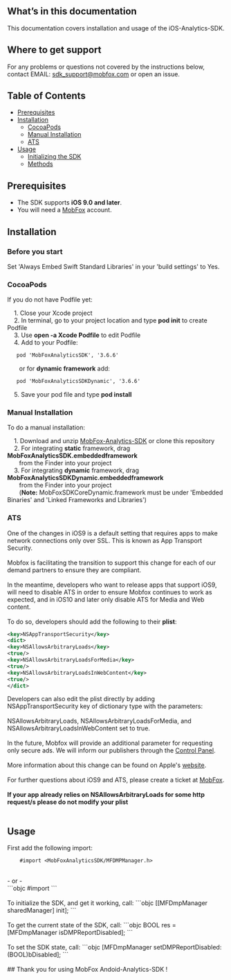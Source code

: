 ## What’s in this documentation

This documentation covers installation and usage of the iOS-Analytics-SDK.

## Where to get support

For any problems or questions not covered by the instructions below, contact EMAIL: sdk_support@mobfox.com or open an issue.

## Table of Contents

<!-- toc -->

* [Prerequisites](#prerequisites)
* [Installation](#installation)
  * [CocoaPods](#cocoapods)
  * [Manual Installation](#manual-installation)
  * [ATS](#ats)
* [Usage](#usage)
  * [Initializing the SDK](#initializing)
  * [Methods](#methods)
 
<!-- toc stop -->

## Prerequisites

* The SDK supports **iOS 9.0 and later**.
* You will need a [MobFox](https://mobfox.atlassian.net/wiki/spaces/PUMD/pages/354549848/Setup+MobFox+Account) account.

## Installation

### Before you start

Set 'Always Embed Swift Standard Libraries' in your 'build settings' to Yes.

### CocoaPods

If you do not have Podfile yet:

    1. Close your Xcode project<br>
    2. In terminal, go to your project location and type **pod init** to create Podfile<br>
    3. Use **open -a Xcode Podfile** to edit Podfile<br>
    4. Add to your Podfile:<br>

```xml
   pod 'MobFoxAnalyticsSDK', '3.6.6'
```

       or for **dynamic framework** add:

```xml
   pod 'MobFoxAnalyticsSDKDynamic', '3.6.6'
```

    5. Save your pod file and type **pod install**<br>


### Manual Installation

To do a manual installation:

    1. Download and unzip [MobFox-Analytics-SDK](https://github.com/mobfox/iOS-Analytics-SDK-Dist/releases/latest) or clone this repository<br>
    2. For integrating **static** framework, drag **MobFoxAnalyticsSDK.embeddedframework**<br>
       from the Finder into your project<br>
    3. For integrating **dynamic** framework, drag **MobFoxAnalyticsSDKDynamic.embeddedframework**<br>
       from the Finder into your project<br>
       (**Note:** MobFoxSDKCoreDynamic.framework must be under 'Embedded Binaries' and 'Linked Frameworks and Libraries')<br>


### ATS

One of the changes in iOS9 is a default setting that requires apps to make network connections only over SSL. This is known as App Transport Security.
<br><br>
Mobfox is facilitating the transition to support this change for each of our demand partners to ensure they are compliant.
<br><br>
In the meantime, developers who want to release apps that support iOS9, will need to disable ATS in order to ensure Mobfox continues to work as expected, and in iOS10 and later only disable ATS for Media and Web content.
<br><br>
To do so, developers should add the following to their **plist**:
<br>
```xml
<key>NSAppTransportSecurity</key>
<dict>
<key>NSAllowsArbitraryLoads</key>
<true/>
<key>NSAllowsArbitraryLoadsForMedia</key>
<true/>
<key>NSAllowsArbitraryLoadsInWebContent</key>
<true/>
</dict>
```

Developers can also edit the plist directly by adding NSAppTransportSecurity key of dictionary type with the parameters:
<br><br>
NSAllowsArbitraryLoads, NSAllowsArbitraryLoadsForMedia, and NSAllowsArbitraryLoadsInWebContent
set to true.
<br><br>
In the future, Mobfox will provide an additional parameter for requesting only secure ads. We will inform our publishers through the [Control Panel](https://account.mobfox.com/).
<br><br>
More information about this change can be found on Apple's [website](https://developer.apple.com/library/prerelease/ios/technotes/App-Transport-Security-Technote/index.html#//apple_ref/doc/uid/TP40016240).
<br><br>
For further questions about iOS9 and ATS, please create a ticket at [MobFox](https://account.mobfox.com/www/cp/create_ticket.php).
<br><br>
**If your app already relies on NSAllowsArbitraryLoads for some http request/s please do not modify your plist**
<br><br>


## Usage

First add the following import:<br>

```objc
	#import <MobFoxAnalyticsSDK/MFDMPManager.h>
```
<br>
- or -
<br>
```objc
	#import <MobFoxAnalyticsSDKDynamic/MFDMPManager.h>
```
<br><br>
To initialize the SDK, and get it working, call:
```objc
	[[MFDmpManager sharedManager] init];
```
<br><br>
To get the current state of the SDK, call:
```objc
	BOOL res = [MFDmpManager isDMPReportDisabled];
```
<br><br>
To set the SDK state, call:
```objc
	[MFDmpManager setDMPReportDisabled:(BOOL)bDisabled];
```

<br>
<br>
## Thank you for using MobFox Andoid-Analytics-SDK !
